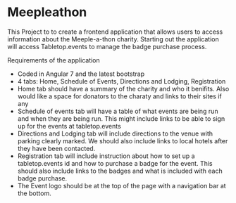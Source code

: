 # Meepleathon

This Project to to create a frontend application that allows users to access information about the Meeple-a-thon charity. Starting out the application will access Tabletop.events to manage the badge purchase process.


Requirements of the application

* Coded in Angular 7 and the latest bootstrap
* 4 tabs: Home, Schedule of Events, Directions and Lodging, Registration
* Home tab should have a summary of the charity and who it benifits. Also would like a space for donators to the charaty and links to their sites if any
* Schedule of events tab will have a table of what events are being run and when they are being run. This might include links to be able to sign up for the events at tabletop.events
* Directions and Lodging tab will include directions to the venue with parking clearly marked. We should also include links to local hotels after they have been contacted.
* Registration tab will include instruction about how to set up a tabletop.events id and how to purchase a badge for the event. This should also include links to the badges and what is included with each badge purchase.
* The Event logo should be at the top of the page with a navigation bar at the bottom. 


